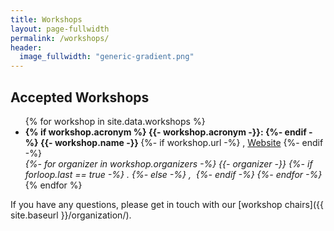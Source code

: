 ```yaml
---
title: Workshops
layout: page-fullwidth
permalink: /workshops/
header:
  image_fullwidth: "generic-gradient.png"
---
```


<h2>Accepted Workshops</h2>
<ul>
{% for workshop in site.data.workshops %}
    <li>
    <b>
        {% if workshop.acronym %}
            {{- workshop.acronym -}}:
        {%- endif -%}
        {{- workshop.name -}}
    </b>
    {%- if workshop.url -%}
    , <a href="{{ workshop.url }}">Website</a>
    {%- endif -%}
    <br>
    <i>
    {%- for organizer in workshop.organizers -%}
        {{- organizer -}}
        {%- if forloop.last == true -%}
            .
        {%- else -%}
            ,&nbsp;
        {%- endif -%}
    {%- endfor -%}
    </i>
    </li>
{% endfor %}
</ul>

<!-- 
<h2> Thursday [November 3rd] </h2>

<ul>
{% for workshop in site.data.workshops %}
    {% if workshop.day == 1 %}
    <li>
    <b>
        {% if workshop.acronym %}
            {{- workshop.acronym -}}:
        {%- endif -%}
        {{- workshop.name -}}
    </b>
    {%- if workshop.url -%}
    , <a href="{{ workshop.url }}">Website</a>
    {%- endif -%}
    <br>
    <i>
    {%- for organizer in workshop.organizers -%}
        {{- organizer -}}
        {%- if forloop.last == true -%}
            .
        {%- else -%}
            ,&nbsp;
        {%- endif -%}
    {%- endfor -%}
    </i>
    </li>
    {%- endif -%}
{% endfor %}
</ul>

<h2> Friday [November 4th] </h2>

<ul>
{% for workshop in site.data.workshops %}
    {% if workshop.day == 2 %}
    <li>
    <b>
        {% if workshop.acronym %}
            {{- workshop.acronym -}}:
        {%- endif -%}
        {{- workshop.name -}}
    </b>
    {%- if workshop.url -%}
    , <a href="{{ workshop.url }}">Website</a>
    {%- endif -%}
    <br>
    <i>
    {%- for organizer in workshop.organizers -%}
        {{- organizer -}}
        {%- if forloop.last == true -%}
            .
        {%- else -%}
            ,&nbsp;
        {%- endif -%}
    {%- endfor -%}
    </i>
    </li>
    {%- endif -%}
{% endfor %}
</ul>


<h2> Saturday [November 5th] </h2>

<ul>
{% for workshop in site.data.workshops %}
    {% if workshop.day == 3 %}
    <li>
    <b>
        {% if workshop.acronym %}
            {{- workshop.acronym -}}:
        {%- endif -%}
        {{- workshop.name -}}
    </b>
    {%- if workshop.url -%}
    , <a href="{{ workshop.url }}">Website</a>
    {%- endif -%}
    <br>
    <i>
    {%- for organizer in workshop.organizers -%}
        {{- organizer -}}
        {%- if forloop.last == true -%}
            .
        {%- else -%}
            ,&nbsp;
        {%- endif -%}
    {%- endfor -%}
    </i>
    </li>
    {%- endif -%}
{% endfor %}
</ul> -->

If you have any questions, please get in touch with our [workshop chairs]({{ site.baseurl }}/organization/).
